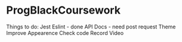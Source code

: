 # ProgBlackCoursework

Things to do:
Jest
Eslint - done
API Docs - need post request
Theme
Improve Appearence
Check code
Record Video